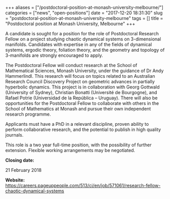 +++
aliases = ["/postdoctoral-position-at-monash-university-melbourne/"]
categories = ["news", "open-positions"]
date = "2017-12-20 18:31:30"
slug = "postdoctoral-position-at-monash-university-melbourne"
tags = []
title = "Postdoctoral position at Monash University, Melbourne"
+++



A candidate is sought for a position for the role of Postdoctoral
Research Fellow on a project studying chaotic dynamical
systems on 3-dimensional manifolds. Candidates with expertise in any of
the fields of dynamical systems, ergodic theory, foliation theory, and
the geometry and topology of 3-manifolds are strongly encouraged to
apply.

The Postdoctoral Fellow will conduct research at the School of
Mathematical Sciences, Monash University, under the guidance of Dr Andy
Hammerlindl. This research will focus on topics related to an Australian
Research Council Discovery Project on geometric advances in partially
hyperbolic dynamics. This project is in collaboration with Georg
Gottwald (University of Sydney), Christian Bonatti (Université de
Bourgogne), and Rafael Potrie (Universidad de la República – Uruguay).
There will also be opportunities for the Postdoctoral Fellow to
collaborate with others in the School of Mathematics at Monash and
pursue their own independent research programme.

Applicants must have a PhD in a relevant discipline, proven ability to
perform collaborative research, and the potential to publish in high
quality journals.

This role is a two year full-time position, with the possibility of
further extension. Flexible working arrangements may be negotiated.

**Closing date:**

21 February 2018

**Website:**
<https://careers.pageuppeople.com/513/ci/en/job/571061/research-fellow-chaotic-dynamical-systems>



